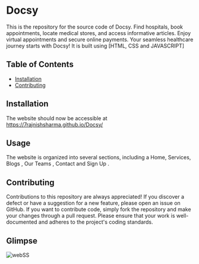 # Docsy

 This is the repository for the source code of Docsy. Find hospitals, book appointments, locate medical stores, and access informative articles. Enjoy virtual appointments and secure online payments. Your seamless healthcare journey starts with Docsy! It is built using [HTML, CSS and JAVASCRIPT]

## Table of Contents

- [Installation](#installation)
- [Contributing](#contributing)

## Installation
The website should now be accessible at https://7rajnishsharma.github.io/Docsy/

## Usage

The website is organized into several sections, including a Home, Services, Blogs , Our Teams , Contact and Sign Up . 

## Contributing

Contributions to this repository are always appreciated! If you discover a defect or have a suggestion for a new feature, please open an issue on GitHub. If you want to contribute code, simply fork the repository and make your changes through a pull request. Please ensure that your work is well-documented and adheres to the project's coding standards.

## Glimpse
![webSS]()
